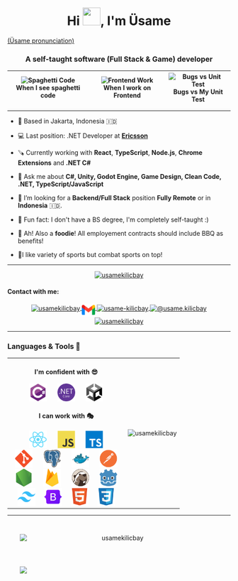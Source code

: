 <h1 align="center">Hi <img src="https://raw.githubusercontent.com/MartinHeinz/MartinHeinz/master/wave.gif" width="40px" height="40px" />, I'm Üsame </h1>

[(Üsame pronunciation)](https://drive.google.com/file/d/1fFIVoylwxUhcrxc8uFCabuRK4Yu5f0Fz/view?usp=drive_link)

<h3 align="center">A self-taught software (Full Stack & Game) developer</h3>

| ![Spaghetti Code](https://media.tenor.com/EXBaKnJud_AAAAAd/leorio-hxh.gif) <br> When I see spaghetti code | ![Frontend Work](https://media.tenor.com/Rha6TlXId_oAAAAd/gon-freecss-wondering.gif) <br> When I work on Frontend | ![Bugs vs Unit Test](https://media.tenor.com/WP2fTVOkNlIAAAAd/hunter-x-hunter-netero.gif) <br> Bugs vs My Unit Test |
| :-------------------------------------------------------------------------------------------------------: | :---------------------------------------------------------------------------------------------------------------: | :-----------------------------------------------------------------------------------------------------------------: |

---

- 📍 Based in Jakarta, Indonesia 🇮🇩

- 💻 Last position: .NET Developer at **[Ericsson](https://www.ericsson.com/en)**

- 🪚 Currently working with **React**, **TypeScript**, **Node.js**, **Chrome Extensions** and **.NET C#**

- 💬 Ask me about **C#, Unity, Godot Engine, Game Design, Clean Code, .NET, TypeScript/JavaScript**

- 🧐 I’m looking for a **Backend/Full Stack** position **Fully Remote** or in **Indonesia** 🇮🇩.

- 🐸 Fun fact: I don't have a BS degree, I'm completely self-taught :)

- 🍕 Ah! Also a **foodie**! All employement contracts should include BBQ as benefits!

- 🥊I like variety of sports but combat sports on top!

<!-- <p align="left">
  <img src="https://komarev.com/ghpvc/?username=usamekilicbay&label=Profile%20views&color=0e75b6&style=flat" alt="usamekilicbay" />
</p> -->

---

<p align="center">
  <a href="https://github.com/ryo-ma/github-profile-trophy">
    <img
      src="https://github-profile-trophy.vercel.app/?username=usamekilicbay&margin-w=10&column=3&theme=onedark&title=MultiLanguage,Commits,Repositories"
      alt="usamekilicbay"
    />
  </a>
</p>

<!-- ### Blogs posts -->
<!-- BLOG-POST-LIST:START -->
<!-- BLOG-POST-LIST:END -->

<h4 align="left">Contact with me:</h4>
<div align="center">
  <a href="https://linkedin.com/in/usame-kilicbay" target="blank">
    <img align="center" src="https://raw.githubusercontent.com/rahuldkjain/github-profile-readme-generator/master/src/images/icons/Social/linked-in-alt.svg" alt="usamekilicbay"     height="30" width="30" />
  </a>
  <a href="mailto:usame.kilicbay@gmail.com" target="blank">
    <img align="middle"  src="logo/gmail-logo.png" alt="usame.kilicbay" height="30" width="30" />
  </a>
  <a href="https://stackoverflow.com/users/usame-kilicbay" target="blank">
    <img align="center" src="https://raw.githubusercontent.com/rahuldkjain/github-profile-readme-generator/master/src/images/icons/Social/stack-overflow.svg" alt="usame-kilicbay" height="30" width="30" />
  </a>
  <a href="https://medium.com/@usame.kilicbay" target="blank">
    <img align="center" src="https://raw.githubusercontent.com/rahuldkjain/github-profile-readme-generator/master/src/images/icons/Social/medium.svg" alt="@usame.kilicbay"           height="30" width="30" />
  </a>
  <a href="https://www.leetcode.com/usamekilicbay" target="blank">
    <img align="center" src="https://raw.githubusercontent.com/rahuldkjain/github-profile-readme-generator/master/src/images/icons/Social/leet-code.svg" alt="usamekilicbay"         height="30" width="30" />
  </a>
</div>

---

<div align="center">
  <h3 align="start">Languages & Tools 🧰</h3>
  <table>
    <tr>
      <!-- First Column: Tools -->
      <td align="center">
      <h4 style="text-align: center">I'm confident with 😎</h4>
      <div>
        <a
          href="https://docs.microsoft.com/en-us/dotnet/csharp/"
          style="margin: 0px 10px; text-decoration: none"
          target="_blank"
          rel="noreferrer"
        >
          <img
            src="https://raw.githubusercontent.com/devicons/devicon/master/icons/csharp/csharp-original.svg"
            alt="csharp"
            width="40"
            height="40"
          />
        </a>
        <a
          href="https://dotnet.microsoft.com/"
          style="margin: 0px 10px; text-decoration: none"
          target="_blank"
          rel="noreferrer"
        >
          <img
            src="https://raw.githubusercontent.com/devicons/devicon/master/icons/dotnetcore/dotnetcore-original.svg"
            alt="dotnetcore"
            width="40"
            height="40"
          />
        <a
          href="https://unity.com/"
          style="margin: 0px 10px; text-decoration: none"
          target="_blank"
          rel="noreferrer"
        >
          <img
            src="https://raw.githubusercontent.com/devicons/devicon/master/icons/unity/unity-original.svg"
            alt="unity"
            width="40"
            height="40"
          />
        </a>
        </a>
      </div>
    </div>
    <div>
      <h4 style="text-align: center">I can work with 🎭 </h4>
      <div>
      <a
          href="https://react.dev/"
          style="margin: 0px 10px; text-decoration: none"
          target="_blank"
          rel="noreferrer"
        >
          <img
            src="https://raw.githubusercontent.com/devicons/devicon/master/icons/react/react-original.svg"
            alt="react"
            width="40"
            height="40"
          />
        </a>
       <a
          href="https://developer.mozilla.org/en-US/docs/Web/JavaScript"
          style="margin: 0px 10px; text-decoration: none"
          target="_blank"
          rel="noreferrer"
        >
          <img
            src="https://raw.githubusercontent.com/devicons/devicon/master/icons/javascript/javascript-original.svg"
            alt="javascript"
            width="40"
            height="40"
          />
        </a>
        <a
          href="https://www.typescriptlang.org/"
          style="margin: 0px 10px; text-decoration: none"
          target="_blank"
          rel="noreferrer"
        >
          <img
            src="https://raw.githubusercontent.com/devicons/devicon/master/icons/typescript/typescript-original.svg"
            alt="typescript"
            width="40"
            height="40"
          />
        </a>
      </div>
      </div>
        <div>
      <a
          href="https://git-scm.com/"
          style="margin: 0px 10px; text-decoration: none"
          target="_blank"
          rel="noreferrer"
        >
          <img
            src="https://raw.githubusercontent.com/devicons/devicon/master/icons/git/git-original.svg"
            alt="git"
            width="40"
            height="40"
          />
        </a>
        <a
          href="https://postgresql.com"
          style="margin: 0px 10px; text-decoration: none"
          target="_blank"
          rel="noreferrer"
        >
          <img
            src="https://raw.githubusercontent.com/devicons/devicon/master/icons/postgresql/postgresql-original.svg"
            alt="postgres"
            width="40"
            height="40"
          />
        </a>
       <a
          href="https://www.docker.com/"
          style="margin: 0px 10px; text-decoration: none"
          target="_blank"
          rel="noreferrer"
        >
          <img
            src="https://raw.githubusercontent.com/devicons/devicon/master/icons/docker/docker-original.svg"
            alt="docker"
            width="40"
            height="40"
          />
        </a>
        <a
          href="https://postman.com"
          style="margin: 0px 10px; text-decoration: none"
          target="_blank"
          rel="noreferrer"
        >
          <img
            src="https://raw.githubusercontent.com/devicons/devicon/master/icons/postman/postman-original.svg"
            alt="postman"
            width="40"
            height="40"
          />
        </a>
      </div>
      <div >
        <a
          href="https://nodejs.org/en"
          target="_blank" 
          style="margin: 0px 10px; text-decoration: none"
          rel="noreferrer"
        >
          <img
            src="https://raw.githubusercontent.com/devicons/devicon/master/icons/nodejs/nodejs-original.svg"
            alt="nodejs"
            width="40"
            height="40"
          />
        </a>
        <a
          href="https://firebase.google.com/"
          style="margin: 0px 10px; text-decoration: none"
          target="_blank"
          rel="noreferrer"
        >
          <img
            src="https://raw.githubusercontent.com/devicons/devicon/master/icons/firebase/firebase-original.svg"
            alt="firebase"
            width="40"
            height="40"
          />
        </a>
         <a
          href="https://dbeaver.io"
          style="margin: 0px 10px; text-decoration: none"
          target="_blank"
          rel="noreferrer"
        >
          <img
            src="https://raw.githubusercontent.com/devicons/devicon/master/icons/dbeaver/dbeaver-original.svg"
            alt="dbeaver"
            width="40"
            height="40"
          />
        </a>
          <a
          href="https://godotengine.org/"
          style="margin: 0px 10px; text-decoration: none"
          target="_blank"
          rel="noreferrer"
        >
          <img
            src="https://raw.githubusercontent.com/devicons/devicon/master/icons/godot/godot-original.svg"
            alt="godotengine"
            width="40"
            height="40"
          />
        </a>
      </div>  
        <div style="display: flex; flex-direction: row; justify-content: center">
        <a
          href="https://tailwindcss.com//"
          style="margin: 0px 10px; text-decoration: none"
          target="_blank"
          rel="noreferrer"
        >
          <img
            src="https://raw.githubusercontent.com/devicons/devicon/master/icons/tailwindcss/tailwindcss-original.svg"
            alt="tailwindcss"
            width="40"
            height="40"
          />
        </a>
        <a
          href="https://getbootstrap.com"
          style="margin: 0px 10px; text-decoration: none"
          target="_blank"
          rel="noreferrer"
        >
          <img
            src="https://raw.githubusercontent.com/devicons/devicon/master/icons/bootstrap/bootstrap-original.svg"
            alt="bootstrap"
            width="40"
            height="40"
          />
        </a>
      <a
          href="https://www.w3.org/html/"
          style="margin: 0px 10px; text-decoration: none"
          target="_blank"
          rel="noreferrer"
        >
          <img
            src="https://raw.githubusercontent.com/devicons/devicon/master/icons/html5/html5-original.svg"
            alt="html5"
            width="40"
            height="40"
          />
        </a>
         <a
          href="https://www.w3schools.com/css/"
          style="margin: 0px 10px; text-decoration: none"
          target="_blank"
          rel="noreferrer"
        >
          <img
            src="https://raw.githubusercontent.com/devicons/devicon/master/icons/css3/css3-original.svg"
            alt="css3"
            width="40"
            height="40"
          />
        </a>
      </div>
      </td>
      <!-- Second Column: GitHub Stats -->
      <td align="center">
          <img
            src="https://github-readme-stats-usamekilicbay.vercel.app/api/top-langs?username=usamekilicbay&show_icons=true&locale=en&layout=compact"
            alt="usamekilicbay" />
      </td>
    </tr>
  </table>
</div>

---

<div align="center" style="display: flex; flex-direction: column">
  <img
    style="margin: 2em"
    src="https://github-readme-streak-stats.herokuapp.com/?user=usamekilicbay&"
    alt="usamekilicbay"
  />
  <img
    style="margin: 2em"
    src="https://github-readme-stats-usamekilicbay.vercel.app//api?username=usamekilicbay&count_private=true&show_icons=true&theme=radical"
  />
</div>
<!--
**usamekilicbay/usamekilicbay** is a ✨ _special_ ✨ repository because its `README.md` (this file) appears on your GitHub profile.

Here are some ideas to get you started:

- 🔭 I’m currently working on ...
- 🌱 I’m currently learning ...
- 👯 I’m looking to collaborate on ...
- 🤔 I’m looking for help with ...
- 💬 Ask me about ...
- 📫 How to reach me: ...
- 😄 Pronouns: ...
- ⚡ Fun fact: ...
  -->
